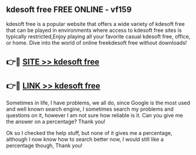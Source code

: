 ## kdesoft free FREE ONLINE - vf159

kdesoft free is a popular website that offers a wide variety of kdesoft free that can be played in environments where access to kdesoft free sites is typically restricted,Enjoy playing all your favorite casual kdesoft free, office, or home. Dive into the world of online freekdesoft free without downloads!

## 👉🔴 [SITE >> kdesoft free](http://news.freeplayer.one?title=kdesoft_free&ref=FRRE)

## 👉🔴 [LINK >> kdesoft free](http://news.freeplayer.one?title=kdesoft_free&ref=FREE)

Sometimes in life, I have problems, we all do, since Google is the most used and well known search engine, I sometimes search my problems and questions on it, however I am not sure how reliable is it. Can you give me the answer on a percentage? Thank you!

Ok so I checked the help stuff, but none of it gives me a percentage, although I now know how to search better now, I would still like a percentage though, Thank you!